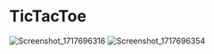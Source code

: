 # TicTacToe
 
![Screenshot_1717696316](https://github.com/RezaRafiei0028/TicTacToe/assets/162608383/e11790e5-1233-4556-b95b-8ef167bb7766)
![Screenshot_1717696354](https://github.com/RezaRafiei0028/TicTacToe/assets/162608383/ab4ba3c3-c917-4bfd-9790-5d9e3468d0c3)
